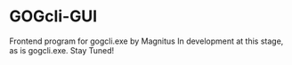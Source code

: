 # GOGcli-GUI
Frontend program for gogcli.exe by Magnitus
In development at this stage, as is gogcli.exe.
Stay Tuned!
